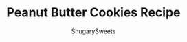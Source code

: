 ---
layout: ../../layouts/MarkdownPostLayout.astro
title: Peanut Butter Cookies Recipe
author: ShugarySweets
pubDate: 2019-01-15
description: "Perfect Peanut Butter Cookies. Soft and chewy, easy to make, and topped with a sweet sugar coating. You&#x27;re going to love this delicious recipe!"
image_url: https://www.shugarysweets.com/wp-content/uploads/2011/02/peanut-butter-cookies-7.jpg
tags: ["Cookies","American"]
calories: 159
protein: 3
carbohydrates: 17
fats: 9
fiber: 1
ingredients: ["2 1/2 cups all-purpose flour","1 teaspoon baking powder","1 teaspoon baking soda","1/2 teaspoon kosher salt","1 cup unsalted butter, softened","1 1/2 cup granulated sugar, divided","3/4 cup light brown sugar, packed","2 large eggs","2 cups creamy peanut butter","1 teaspoon vanilla extract"]
serves: 48
time: "1 hour 27 minutes"
prepTime: "15 minutes"
instructions: ["In a bowl, combine flour, baking powder, baking soda, and salt. Set aside.","In a large mixing bowl, beat butter with 1 cup granulated sugar, and brown sugar. Beat until creamy.","Add in eggs, vanilla, and peanut butter. Mix until combined. Slowly add in flour mixture, blending until combined (do not over beat). The crumbs will come together to form a dough, that's when you stop mixing!","Cover bowl with plastic wrap and refrigerate cookie dough for one hour.","When ready, add remaining 1/2 cup sugar to a small bowl. Using a 2 Tbsp cookie scoop, spoon dough and roll into a ball. Roll in sugar and place on parchment covered baking sheet.","Use the tines of a fork to press criss-cross marks.","Bake in a 350 degree F oven for 10-12 minutes. Remove and cool on wire rack. ENJOY."]
nutrition: ["159 calories","17 grams carbohydrates","18 milligrams cholesterol","9 grams fat","1 grams fiber","3 grams protein","3 grams saturated fat","116 grams sodium","10 grams sugar","0 grams trans fat","5 grams unsaturated fat"]
---